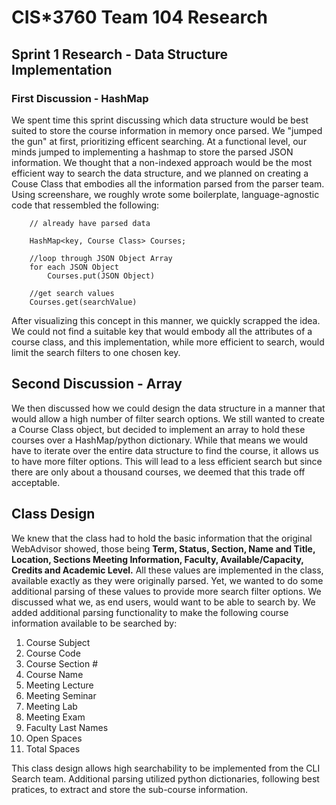 # CIS\*3760 Team 104 Research

## Sprint 1 Research - Data Structure Implementation

### First Discussion - HashMap

We spent time this sprint discussing which data structure would be best suited to store the course information in memory once parsed. We "jumped the gun" at first, prioritizing efficent searching. At a functional level, our minds jumped to implementing a hashmap to store the parsed JSON information. We thought that a non-indexed approach would be the most efficient way to search the data structure, and we planned on creating a Couse Class that embodies all the information parsed from the parser team. Using screenshare, we roughly wrote some boilerplate, language-agnostic code that ressembled the following:

```
    // already have parsed data

    HashMap<key, Course Class> Courses;

    //loop through JSON Object Array
    for each JSON Object
        Courses.put(JSON Object)

    //get search values
    Courses.get(searchValue)
```

After visualizing this concept in this manner, we quickly scrapped the idea. We could not find a suitable key that would embody all the attributes of a course class, and this implementation, while more efficient to search, would limit the search filters to one chosen key.

## Second Discussion - Array

We then discussed how we could design the data structure in a manner that would allow a high number of filter search options. We still wanted to create a Course Class object, but decided to implement an array to hold these courses over a HashMap/python dictionary. While that means we would have to iterate over the entire data structure to find the course, it allows us to have more filter options. This will lead to a less efficient search but since there are only about a thousand courses, we deemed that this trade off acceptable.

## Class Design

We knew that the class had to hold the basic information that the original WebAdvisor showed, those being **Term, Status, Section, Name and Title, Location, Sections Meeting Information, Faculty, Available/Capacity, Credits and Academic Level.** All these values are implemented in the class, available exactly as they were originally parsed. Yet, we wanted to do some additional parsing of these values to provide more search filter options. We discussed what we, as end users, would want to be able to search by. We added additional parsing functionality to make the following course information available to be searched by:

1. Course Subject
2. Course Code
3. Course Section #
4. Course Name
5. Meeting Lecture
6. Meeting Seminar
7. Meeting Lab
8. Meeting Exam
9. Faculty Last Names
10. Open Spaces
11. Total Spaces

This class design allows high searchability to be implemented from the CLI Search team. Additional parsing utilized python dictionaries, following best pratices, to extract and store the sub-course information.
